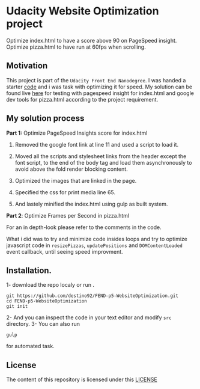 # Udacity Website Optimization project
Optimize index.html to have a score above 90 on PageSpeed insight.
Optimize pizza.html to have run at 60fps when scrolling.

## Motivation
This project is part of the `Udacity Front End Nanodegree`.
I was handed a starter [code](https://github.com/udacity/frontend-nanodegree-mobile-portfolio) and i was task with optimizing it for speed.
My solution can be found live [here](http://destino92.github.io/FEND-p5-WebsiteOptimization/) for testing with pagespeed insight for index.html and google dev tools for pizza.html according to the project requirement.

## My solution process

**Part 1:** Optimize PageSpeed Insights score for index.html
1. Removed the google font link at line 11 and used a script to load
it.

2. Moved all the scripts and stylesheet links from the header except the font script, to the end of the body tag and load them asynchronously to avoid above the fold render blocking content.

3. Optimized the images that are linked in the page.

4. Specified the css for print media line 65.

5. And lastely minified the index.html using gulp as built system.

**Part 2**: Optimize Frames per Second in pizza.html

For an in depth-look please refer to the comments in the code.

What i did was to try and minimize code insides loops and try to optimize javascript code in `resizePizzas`, `updatePositions` and `DOMContentLoaded` event callback, until seeing speed improvment.

## Installation.
1- download the repo localy or run .
```
git https://github.com/destino92/FEND-p5-WebsiteOptimization.git
cd FEND-p5-WebsiteOptimization
git init
```
2- And you can inspect the code in your text editor and modify `src` directory.
3- You can also run
```
gulp
```
for automated task.

## License
The content of this repository is licensed under this <a href="http://choosealicense.com/licenses/mit/" target="_blank">LICENSE</a>
